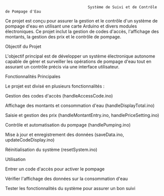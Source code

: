                                          Système de Suivi et de Contrôle de Pompage d'Eau
Ce projet est conçu pour assurer la gestion et le contrôle d'un système de pompage d'eau en utilisant une carte Arduino et divers modules électroniques. Ce projet inclut la gestion de codes d'accès, l'affichage des montants, la gestion des prix et le contrôle de pompage.


   Objectif du Projet

L'objectif principal est de développer un système électronique autonome capable de gérer et surveiller les opérations de pompage d'eau tout en assurant un contrôle précis via une interface utilisateur.

Fonctionnalités Principales

Le projet est divisé en plusieurs fonctionnalités :

Gestion des codes d'accès (handleAccessCode.ino)

Affichage des montants et consommation d'eau (handleDisplayTotal.ino)

Saisie et gestion des prix (handleMontantEntry.ino, handlePriceSetting.ino)

Contrôle et automatisation du pompage (handlePumping.ino)

Mise à jour et enregistrement des données (saveData.ino, updateCodeDisplay.ino)

Réinitialisation du système (resetSystem.ino)



   Utilisation

Entrer un code d'accès pour activer le pompage

Vérifier l'affichage des données sur la consommation d'eau

Tester les fonctionnalités du système pour assurer un bon suivi
